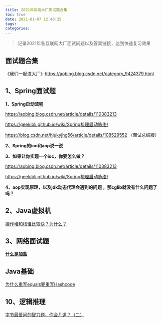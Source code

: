 ```yaml
---
title: 2021年后端大厂面试题合集
toc: true
date: 2021-01-07 12:40:25
tags:
categories:
---
```




> 记录2021年各互联网大厂面试问题以及答案链接，达到快速复习效果

## 面试题合集

《我们一起进大厂》https://aobing.blog.csdn.net/category_9424379.html



## 1、Spring面试题

**1、Spring启动流程**

https://aobing.blog.csdn.net/article/details/110383213

https://geekibli.github.io/wiki/Spring梳理启动脉络/

https://blog.csdn.net/hjukyjhg56/article/details/108529552 （面试总结版）

**2、Spring的ioc和aop说一说** 

**3、如果让你实现一个ioc，你要怎么做？** 

https://aobing.blog.csdn.net/article/details/110383213

https://geekibli.github.io/wiki/Spring梳理启动脉络/

**4、aop实现原理，以及jdk动态代理会遇到的问题 ，那cglib就没有什么问题了吗？**



## 2、Java虚拟机

[操作堆和栈谁比较快？为什么？](https://blog.csdn.net/AlbenXie/article/details/103824935)







## 3、网络面试题

[**什么是加盐**](https://blog.csdn.net/u014294681/article/details/86719278)







## Java基础

[为什么重写equals要重写Hashcode](https://juejin.cn/post/6844903854639693837)











## 10、逻辑推理

[字节最爱问的智力题，你会几道？（二）](https://www.nowcoder.com)



